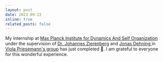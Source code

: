 ```yaml
---
layout: post
date: 2023-09-22 
inline: true
related_posts: false
---
```


My internship at <a href='https://www.ds.mpg.de/en'>Max Planck Institute for Dynamics And Self Organization</a> under the supervision of <a href='https://github.com/zierenberg'>Dr. Johannes Zierenberg</a> and <a href='https://www.jdehning.com/'> Jonas Dehning </a> in <a href='https://viola-priesemann.de'>Viola Priesemann's group</a> has just completed :railway_car:. 
I am grateful to everyone for this wonderful experience. 
